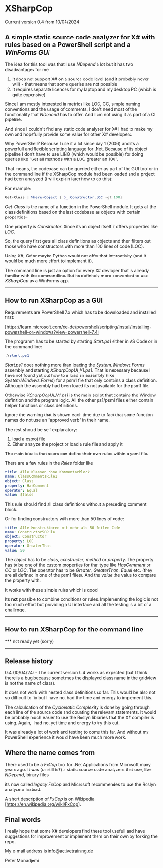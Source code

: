# XSharpCop

Current version 0.4 from 10/04/2024

## A simple static source code analyzer for X# with rules based on a PowerShell script and a _WinForms GUI_

The idea for this tool was that I use _NDepend_ a lot but it has two disadvantages for me:

1. It does not support X# on a source code level (and it probably never will) - that means that some queries are not possible
2. It requires separate licences for my laptop and my desktop PC (which is quite expensive)

Since I am mostly interested in metrics like LOC, CC, simple naming conventions and the usage of comments, I don't need most of the functionality that _NDepend_ has to offer. And I am not using it as part of a CI pipeline.

And since I couldn't find any static code analyzer for X# I had to make my own and hopefully provide some value for other X# developers.

Why PowerShell? Because I use it a lot since day 1 (2006) and its a powerfull and flexible scripting language for .Net. Because of its object pipeline I don't have to use LINQ (which would be possible) for doing queries like "Get all methods with a LOC greater an 100".

That means, the codebase can be queried either as part of the GUI tool or in the command line if the XSharpCop module had been loaded and a project had been analyzed (I will explain later how to do this):

For example:
```PowerShell
Get-Class | Where-Object { $_.Constructor.LOC -gt 100}
```

_Get-Class_ is the name of a function in the PowerShell module. It gets all the class definitions based on the last codebase as objects with certain properties-

One property is _Constructor_. Since its an object itself it offers properties like _LOC_.

So, the query first gets all class definitions as objects and then filters out those who have constructors with more than 100 lines of code (LOC).

Using X#, C# or maybe Python would not offer that interactivity (and it would be much more effort to implement it).

The command line is just an option for every X# devloper that is already familiar with the commandline. But its definitely more convenient to use _XSharpCop_ as a WinForms app.

---
How to run XSharpCop as a GUI
---

Requirements are PowerShell 7.x which has to be downloaded and installed first:

[https://learn.microsoft.com/de-de/powershell/scripting/install/installing-powershell-on-windows?view=powershell-7.4]

The programm has to be started by starting _Start.ps1_ either in VS Code or in the command line:

```PowerShell
.\start.ps1
```

_Start.ps1_ does nothing more than loading the _System.Windows.Forms_ assembly and starting _XSharpCopUI_V1.ps1_. That is necessary because I have not found yet out how to a load an assembly (like _System.Windows.Forms_) for a psm1 file that only contains a class definition. Although the assembly had been loaed its not available for the psm1 file.

Otherwise _XSharpCopUI_V1.ps1_ is the main script that contains the Window definition and the program logic. All the other ps1/psm1 files either contain helper functions or class definitions.

Ignore the warning that is shown each time due to fact that some function names do not use an "approved verb" in their name.

The rest should be self explanatory:

1. load a xsproj file
2. Either analyze the project or load a rule file and apply it

The main idea is that users can define their own rules within a yaml file.

There are a few rules in the _Rules_ folder like

```yaml
title: Alle Klassen ohne Kommentarblock
name: ClassCommentsRule1
object: Class
property: HasComment
operator: Equal
value: $false
```

This rule should find all class definitions without a preceding comment block.

Or for finding constructors with more than 50 lines of code:

```yaml
title: Alle Konstruktoren mit mehr als 50 Zeilen Code
name: Constructor50Rule
object: Constructor
property: LOC
operator: GreaterThan
value: 50
```

The _object_ has to be _class_, _constructor_, _method_ or _property_. The property has to be one of the custom properties for that type like _HasComment_ or _CC_ or _LOC_. The operator has to be _Greater_, _GreaterThan_, _Equal_ etc. (they are all defined in one of the psm1 files). And the _value_ the value to compare the property with.

It works with these simple rules which is good.

Its **not** possible to combine conditions or rules. Implementing the logic is not too much effort but providing a UI interface and all the testing is a bit of a challenge.

---
How to run XSharpCop for the command line
---

*** not ready yet (sorry)

---
Release history  
---

0.4 (10/04/24) - The current version 0.4 works as expected (but I think there is a bug because sometimes the displayed class name in the gridview is not the name of class).

It does not work with nested class definitions so far. This would be also not so difficult to fix but I have not had the time and energy to implement this.

The calculcation of the _Cyclomatic Complexity_ is done by going through each line of the source code and counting the relevant statements. It would be probably much easier to use the Roslyn libraries that the X# compiler is using. Again, I had not yet time and energy to try this out.

It was already a lot of work and testing to come this far. And without my PowerShell experience it would have been much more work.

## Where the name comes from

There used to be a _FxCop_ tool for .Net Applications from Microsoft many years ago. It was (or still is?) a static source code analyzers that use, like _NDepend_, binary files. 

its now called _legacy FxCop_ and Microsoft recommendes to use the Roslyn analyzers instead.

A short description of _FxCop_ is on Wikipedia [https://en.wikipedia.org/wiki/FxCop].

## Final words

I really hope that some X# developers find these tool usefull and have suggestions for improvement or implement them on their own by forking the repo.

My e-mail address is info@activetraining.de

Peter Monadjemi

